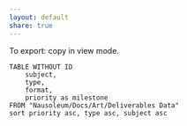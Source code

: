 ```yaml
---
layout: default
share: true
---
```

  
To export: copy in view mode.  
  
```dataview  
TABLE WITHOUT ID  
	subject,  
	type,  
	format,  
	priority as milestone  
FROM "Nausoleum/Docs/Art/Deliverables Data"  
sort priority asc, type asc, subject asc  
```  
